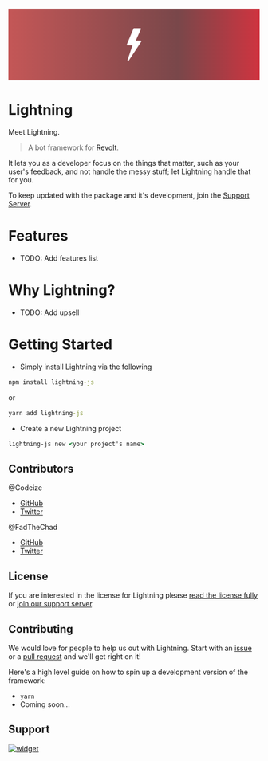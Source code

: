 ![Norden Banner](assets/Lightning-Banner.png)
# Lightning

Meet Lightning. 

> A bot framework for [Revolt](https://revolt.chat). 

It lets you as a developer focus on the things that matter, such as your user's feedback, and not handle the messy stuff; let Lightning handle that for you.

To keep updated with the package and it's development, join the [Support Server](#support).

# Features
- TODO: Add features list

# Why Lightning?
- TODO: Add upsell

# Getting Started
- Simply install Lightning via the following
```cmd
npm install lightning-js
```
or
```cmd
yarn add lightning-js
```
- Create a new Lightning project
```cmd
lightning-js new <your project's name>
```

## Contributors
@Codeize
- [GitHub](https://github.com/Codeize)
- [Twitter](https://twitter.com/Codeize)

@FadTheChad
- [GitHub](https://github.com/FadTheChad)
- [Twitter](https://twitter.com/DankML_Pk)


## License
If you are interested in the license for Lightning please [read the license fully](https://github.com/TeamNorden/legal/blob/main/LICENSE.md) or [join our support server](#support).

## Contributing
We would love for people to help us out with Lightning. Start with an [issue](https://github.com/TeamNorden/issues/new) or a [pull request](https://github.com/TeamNorden/pulls/new) and we'll get right on it!

Here's a high level guide on how to spin up a development version of the framework:
- `yarn`
- Coming soon...


## Support
[![widget](https://invidget.switchblade.xyz/854739172580655134)](https://discord.gg/7syTGCkZs8)